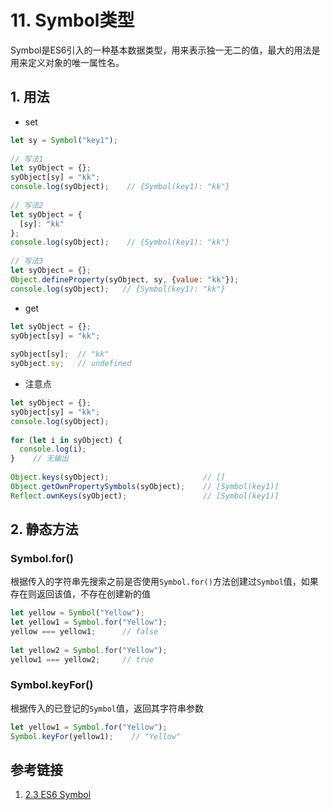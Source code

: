 # 11. Symbol类型

Symbol是ES6引入的一种基本数据类型，用来表示独一无二的值，最大的用法是用来定义对象的唯一属性名。  

## 1. 用法

- set
```javascript
let sy = Symbol("key1");
 
// 写法1
let syObject = {};
syObject[sy] = "kk";
console.log(syObject);    // {Symbol(key1): "kk"}
 
// 写法2
let syObject = {
  [sy]: "kk"
};
console.log(syObject);    // {Symbol(key1): "kk"}
 
// 写法3
let syObject = {};
Object.defineProperty(syObject, sy, {value: "kk"});
console.log(syObject);   // {Symbol(key1): "kk"}
```

- get
```javascript
let syObject = {};
syObject[sy] = "kk";
 
syObject[sy];  // "kk"
syObject.sy;   // undefined
```

- 注意点
```javascript
let syObject = {};
syObject[sy] = "kk";
console.log(syObject);
 
for (let i in syObject) {
  console.log(i);
}    // 无输出
 
Object.keys(syObject);                     // []
Object.getOwnPropertySymbols(syObject);    // [Symbol(key1)]
Reflect.ownKeys(syObject);                 // [Symbol(key1)]
```

## 2. 静态方法

### Symbol.for()

根据传入的字符串先搜索之前是否使用`Symbol.for()`方法创建过`Symbol`值，如果存在则返回该值，不存在创建新的值
```javascript
let yellow = Symbol("Yellow");
let yellow1 = Symbol.for("Yellow");
yellow === yellow1;      // false
 
let yellow2 = Symbol.for("Yellow");
yellow1 === yellow2;     // true
```

### Symbol.keyFor()

根据传入的已登记的`Symbol`值，返回其字符串参数
```javascript
let yellow1 = Symbol.for("Yellow");
Symbol.keyFor(yellow1);    // "Yellow"
```


## 参考链接

1. [2.3 ES6 Symbol](https://www.runoob.com/w3cnote/es6-symbol.html)